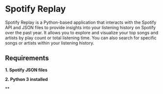 # Spotify Replay

Spotify Replay is a Python-based application that interacts with the Spotify API and JSON files to provide insights into your listening history on Spotify over the past year. It allows you to explore and visualize your top songs and artists by play count or total listening time. You can also search for specific songs or artists within your listening history.


## Requirements

**1. Spotify JSON files**

**2. Python 3 installed**

**




